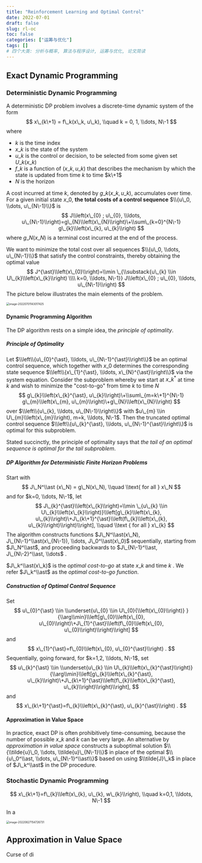 ```yaml
---
title: "Reinforcement Learning and Optimal Control"
date: 2022-07-01
draft: false
slug: rl-oc
toc: false
categories: ["运筹与优化"]
tags: []
# 四个大类: 分析与概率, 算法与程序设计, 运筹与优化, 论文简读
---
```


## Exact Dynamic Programming

### Deterministic Dynamic Programming

A deterministic DP problem involves a discrete-time dynamic system of the form
$$
x\_{k\+1} = f\_k(x\_k, u\_k), \\quad k = 0, 1, \\dots, N\-1
$$
where

+ $k$ is the time index
+ $x\_k$ is the state of the system
+ $u\_k$ is the control or decision, to be selected from some given set $U\_k(x\_k)$
+ $f\_k$ is a function of $(x\_k, u\_k)$ that describes the mechanism by which the state is updated from time $k$ to time $k\+1$
+ $N$ is the horizon

A cost incurred at time $k$, denoted by $g\_k(x\_k, u\_k)$, accumulates over time. For a given initial state $x\_0$, **the total costs of a control sequence** $\\{u\_0, \\dots, u\_{N\-1}\\}$ is
$$
J\\left(x\_{0} ; u\_{0}, \\ldots, u\_{N\-1}\\right)=g\_{N}\\left(x\_{N}\\right)\+\\sum\_{k=0}^{N\-1} g\_{k}\\left(x\_{k}, u\_{k}\\right)
$$
where $g\_N(x\_N)$ is a terminal cost incurred at the end of the process.

We want to minimize the total cost over all sequences $\\{u\_0, \\dots, u\_{N\-1}\\}$ that satisfy the control constraints, thereby obtaining the optimal value
$$
J^{\ast}\\left(x\_{0}\\right)=\\min \_{\\substack{u\_{k} \\in U\_{k}\\left(x\_{k}\\right) \\\\ k=0, \\ldots, N\-1}} J\\left(x\_{0} ; u\_{0}, \\ldots, u\_{N\-1}\\right)
$$
The picture below illustrates the main elements of the problem.

<img src="../../figures/RL-OC/image-20220701143017425.png" alt="image-20220701143017425" style="zoom:50%;" />



#### Dynamic Programming Algorithm

The DP algorithm rests on a simple idea, the *principle of optimality*.

##### Principle of Optimality

Let $\\left\\{u\_{0}^{\ast}, \\ldots, u\_{N\-1}^{\ast}\\right\\}$ be an optimal control sequence, which together with $x\_{0}$ determines the corresponding state sequence $\\left\\{x\_{1}^{\ast}, \\ldots, x\_{N}^{\ast}\\right\\}$ via the system equation. Consider the subproblem whereby we start at $x\_{k}^{\ast}$ at time $k$ and wish to minimize the "cost-to-go" from time $k$ to time $N$
$$
g\_{k}\\left(x\_{k}^{\ast}, u\_{k}\\right)\+\\sum\_{m=k\+1}^{N\-1} g\_{m}\\left(x\_{m}, u\_{m}\\right)\+g\_{N}\\left(x\_{N}\\right)
$$
over $\\left\\{u\_{k}, \\ldots, u\_{N\-1}\\right\\}$ with $u\_{m} \\in U\_{m}\\left(x\_{m}\\right), m=k, \\ldots, N\-1$. Then the truncated optimal control sequence $\\left\\{u\_{k}^{\ast}, \\ldots, u\_{N\-1}^{\ast}\\right\\}$ is optimal for this subproblem.

Stated succinctly, the principle of optimality says that *the tail of an optimal sequence is optimal for the tail subproblem*.

##### DP Algorithm for Deterministic Finite Horizon Problems

Start with
$$
J\_N^\\ast (x\_N) = g\_N(x\_N), \\quad \\text{ for all } x\_N
$$
and for $k=0, \\dots, N\-1$, let
$$
J\_{k}^{\ast}\\left(x\_{k}\\right)=\\min \_{u\_{k} \\in U\_{k}\\left(x\_{k}\\right)}\\left[g\_{k}\\left(x\_{k}, u\_{k}\\right)\+J\_{k\+1}^{\ast}\\left(f\_{k}\\left(x\_{k}, u\_{k}\\right)\\right)\\right], \\quad \\text { for all } x\_{k}
$$
The algorithm constructs functions $J\_N^\\ast(x\_N), J\_{N\-1}^\\ast(x\_{N\-1}), \\dots, J\_0^\\ast(x\_0)$ sequentially, starting from $J\_N^\\ast$, and proceeding backwards to $J\_{N\-1}^\\ast, J\_{N\-2}^\\ast, \\dots$ .

$J\_k^\\ast(x\_k)$ is the *optimal cost-to-go* at state $x\_k$ and time $k$ . We refer $J\_k^\\ast$ as the *optimal cost-to-go function*.



##### Construction of Optimal Control Sequence

Set
$$
u\_{0}^{\ast} \\in \\underset{u\_{0} \\in U\_{0}{\\left(x\_{0}\\right)} }{\\arg\\min}\\left[g\_{0}\\left(x\_{0}, u\_{0}\\right)\+J\_{1}^{\ast}\\left(f\_{0}\\left(x\_{0}, u\_{0}\\right)\\right)\\right]
$$
and
$$
x\_{1}^{\ast}=f\_{0}\\left(x\_{0}, u\_{0}^{\ast}\\right) .
$$
Sequentially, going forward, for $k=1,2, \\ldots, N\-1$, set
$$
u\_{k}^{\ast} \\in \\underset{u\_{k} \\in U\_{k}\\left(x\_{k}^{\ast}\\right)}{\\arg\\min}\\left[g\_{k}\\left(x\_{k}^{\ast}, u\_{k}\\right)\+J\_{k\+1}^{\ast}\\left(f\_{k}\\left(x\_{k}^{\ast}, u\_{k}\\right)\\right)\\right],
$$
and
$$
x\_{k\+1}^{\ast}=f\_{k}\\left(x\_{k}^{\ast}, u\_{k}^{\ast}\\right) .
$$

#### Approximation in Value Space

In practice, exact DP is often prohibitively time-consuming, because the number of possible $x\_k$ and $k$ can be very large. An alternative by *approximation in value space* constructs a suboptimal solution $\\{\\tilde{u}\_0, \\dots, \\tilde{u}\_{N\-1}\\}$ in place of the optimal $\\{u\_0^\\ast, \\dots, u\_{N\-1}^\\ast\\}$ based on using $\\tilde{J}\_k$ in place of $J\_k^\\ast$ in the DP procedure.





### Stochastic Dynamic Programming


$$
x\_{k\+1}=f\_{k}\\left(x\_{k}, u\_{k}, w\_{k}\\right), \\quad k=0,1, \\ldots, N\-1
$$




In a 

<img src="../../figures/RL-OC/image-20220627154726731.png" alt="image-20220627154726731" style="zoom:50%;" />





## Approximation in Value Space

Curse of di





